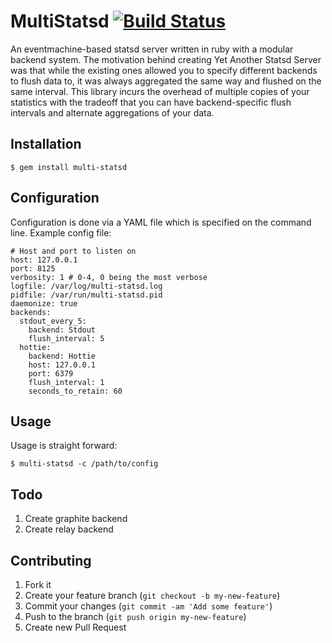# MultiStatsd [![Build Status](https://travis-ci.org/bigcartel/multi-statsd.png)](https://travis-ci.org/bigcartel/multi-statsd)

An eventmachine-based statsd server written in ruby with a modular backend system.
The motivation behind creating Yet Another Statsd Server was that while the existing ones allowed
you to specify different backends to flush data to, it was always aggregated the same way and flushed on the same interval.
This library incurs the overhead of multiple copies of your statistics with the tradeoff that you
can have backend-specific flush intervals and alternate aggregations of your data.

## Installation

    $ gem install multi-statsd
    
## Configuration

Configuration is done via a YAML file which is specified on the command line. Example config file:

    # Host and port to listen on
    host: 127.0.0.1
    port: 8125
    verbosity: 1 # 0-4, 0 being the most verbose
    logfile: /var/log/multi-statsd.log
    pidfile: /var/run/multi-statsd.pid
    daemonize: true
    backends:
      stdout_every_5:
        backend: Stdout
        flush_interval: 5
      hottie:
        backend: Hottie
        host: 127.0.0.1
        port: 6379
        flush_interval: 1
        seconds_to_retain: 60


## Usage

Usage is straight forward:

    $ multi-statsd -c /path/to/config

## Todo

1. Create graphite backend
2. Create relay backend
 
## Contributing

1. Fork it
2. Create your feature branch (`git checkout -b my-new-feature`)
3. Commit your changes (`git commit -am 'Add some feature'`)
4. Push to the branch (`git push origin my-new-feature`)
5. Create new Pull Request
